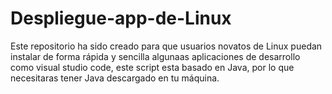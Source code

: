 # Despliegue-app-de-Linux
Este repositorio ha sido creado para que usuarios novatos de Linux puedan instalar de forma rápida y sencilla algunaas aplicaciones de desarrollo como visual studio code, este script esta basado en Java, por lo que necesitaras tener Java descargado en tu máquina.
